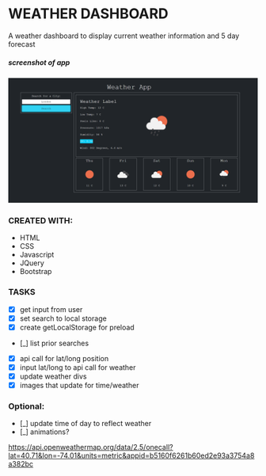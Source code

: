 # WEATHER DASHBOARD
A weather dashboard to display current weather information and 5 day forecast

##### screenshot of app
<img src="./assets/images/App_screenshot.png" alt="">


 
### CREATED WITH:
* HTML
* CSS
* Javascript
* JQuery
* Bootstrap

### TASKS

- [X] get input from user </br>
- [X] set search to local storage </br>
- [X] create getLocalStorage for preload </br>
- [_] list prior searches </br>
- [X] api call for lat/long position </br>
- [X] input lat/long to api call for weather </br>
- [X] update weather divs</br>
- [X] images that update for time/weather</br>

### Optional:
- [_] update time of day to reflect weather</br>
- [_] animations?</br>

https://api.openweathermap.org/data/2.5/onecall?lat=40.71&lon=-74.01&units=metric&appid=b5160f6261b60ed2e93a3754a8a382bc